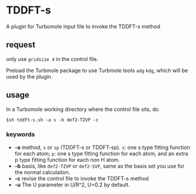 # TDDFT-s
A plugin for Turbomole input file to invoke the TDDFT-s method
## request
only use `gridsize 4` in the control file.

Preload the Turbmole package to use Turbmole tools `adg` `kdg`, which will be used by the plugin.

## usage
In a Turbomole working directory where the control file sits, do 
```
$sh tddft-s.sh -a s -b def2-TZVP -c 
```
### keywords
- **-a** method, `s` or `sp` (TDDFT-s or TDDFT-sp). `s`: one s type fitting function for each atom; `p`: one s type fitting function for each atom, and an extra p type fitting function for each non H atom.
- **-b** basis, like `def2-TZVP` or `def2-SVP`, same as the basis set you use for the normal calculaiton.
- **-c** revise the control file to invoke the TDDFT-s method
- **-u** The U parameter in U/R^2, U=0.2 by default. 
